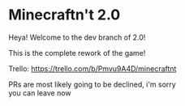 # Minecraftn't 2.0
Heya! Welcome to the dev branch of 2.0!

This is the complete rework of the game!

Trello: https://trello.com/b/Pmvu9A4D/minecraftnt

PRs are most likely going to be declined, i'm sorry  
you can leave now